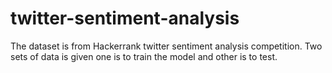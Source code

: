 # twitter-sentiment-analysis

The dataset is from Hackerrank twitter sentiment analysis competition.
Two sets of data is given one is to train the model and other is to test.

